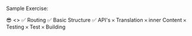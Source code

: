 Sample Exercise: 


😎 <<Check List>>
✅ Routing
✅ Basic Structure
✅ API's
𐄂 Translation
𐄂 inner Content
𐄂 Testing
𐄂 Test
𐄂 Building